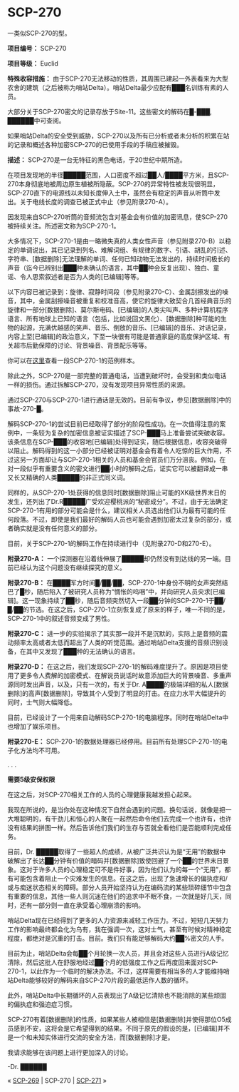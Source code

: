 # SCP-270
                        




一类似SCP-270的型。



**项目编号：** SCP-270

**项目等级：** Euclid

**特殊收容措施：** 由于SCP-270无法移动的性质，其周围已建起一外表看来为大型农舍的建筑（之后被称为哨站Delta）。哨站Delta最少应配有███名训练有素的人员。

大部分关于SCP-270密文的记录存放于Site-11。这些密文的解码在█-███, ██████中可查阅。

如果哨站Delta的安全受到威胁，SCP-270以及所有已分析或者未分析的积累在站的记录和概述各种加密SCP-270的已使用手段的手稿应被摧毁。

**描述：** SCP-270是一台无特征的黑色电话，于20世纪中期所造。

在项目发现地的半径█████范围，人口密度不超过██人/████平方米，且SCP-270本身彻底地被周边原生植被所隐蔽。SCP-270的异常特性被发现很明显，SCP-270直下的电源线以未知长度伸入土中，虽然会有稳定的声音从听筒中发出。关于电线长度的调查已被正式中止（参见附录270-A）。

因发现来自SCP-270听筒的音频流包含对基金会有价值的加密讯息，使SCP-270被持续关注。所述密文称为SCP-270-1。

大多情况下，SCP-270-1是由一略微失真的人类女性声音（参见附录270-B）以稳定的单调说出，其已记录到列名、难解词组、有规律的数字、引语、胡乱的引述、字符串、[数据删除]无法理解的单词、任何已知动物无法发出的，持续时间极长的声音（迄今已辨别出███种未确认的语言，其中██种会反复出现）、独白、童谣、令人思索叙述者是否为人类的[已编辑]等等。

以下内容已被记录到：旋律、寂静时间段（参见附录270-C）、金属刮擦发出的噪音，其中，金属刮擦噪音被重复和校准音高，使它的旋律大致契合几首经典音乐的旋律和一部分[数据删除]、莫尔斯电码、[已编辑]的人类尖叫声、多种计算机程序语言、所有地球上已知的语言（包括，比如说回文黑化）、[数据删除]种可能的生物的起源，充满优越感的笑声、音乐、倒放的音乐、[已编辑]的音乐、对话记录，内容上至[已编辑]的政治意义，下至一块很有可能是普通家庭的高度保护区域、有关超市后勤保障的讨论、背景噪音、背景配乐等等。

你可以在[这里](http://scp-wiki.wikidot.com/local--files/scp-270/270-1)查看一段SCP-270-1的范例样本。

除此之外，SCP-270是一部完整的普通电话，当遭到破坏时，会受到和类似电话一样的损伤。通过拆解SCP-270，没有发现项目异常性质的来源。

通过SCP-270与SCP-270-1进行通话是无效的。目前有争议，参见[数据删除]中的事故-270-█。

解码SCP-270-1的尝试目前已经取得了部分的阶段性成功。在一次值得注意的案例中，一条较为复杂的加密信息被证实描述了SCP-███马上准备尝试突破收容。该条信息在SCP-███的收容地[已编辑]处得到证实，随后根据信息，收容突破得以阻止。解码得到的这一小部分已经被证明对基金会有着令人吃惊的巨大作用，不过这另一方面却让与SCP-270-1相关的人员和基金会官员们万分沮丧。例如，在对一段似乎有重要含义的密文进行██小时的解码之后，证实它可以被翻译成一串又长又精确的人类█████的非正式同义词。

同样的，从SCP-270-1处获得的信息同时[数据删除]阻止可能的XK级世界末日的发生，还列出了Dr.R█████广受欢迎樱桃派的“秘密成分”。不过，由于无法确定SCP-270-1有用的部分可能会是什么，建议相关人员选出他们认为最有可能的任何段落。不过，即使是我们最好的解码人员也可能会遇到加密太过复杂的部分，或者确实就是没有任何意义的部分。

目前，关于SCP-270-1的解码工作在持续进行中（见附录270-D和270-E）。

**附录270-A：** 一个探测器在沿着线伸展了█████却仍然没有到达线的另一端。目前已经认为这个问题没有继续探究的意义。

**附录270-B：** 在████军方时间█/██/██，SCP-270-1中身份不明的女声突然结巴了█秒，随后陷入了被研究人员称为“惆怅的呜咽”中，并向研究人员央求[已编辑]。这一现象持续了██秒，随后音频突然切入一段██分钟的SCP-270-1于██/█/██的节选。在这之后，SCP-270-1立刻恢复成了原来的样子，唯一不同的是，SCP-270-1中的叙述音频变成了男性。

**附录270-C：** 进一步的实验揭示了其实那一段并不是沉默的，实际上是音频的震动频率太高或者太低而超出了人类的听觉范围。通过哨站Delta支援的音频识别设备，在其中又发现了███种的无法确认的语言。

**附录270-D：** 在这之后，我们发现SCP-270-1的解码难度提升了。原因是项目使用了更多令人费解的加密模式、在解说员说话时故意添加巨大的背景噪音、多重声源同时发出声音，以及，只有一次的，有关于Dr. A████的极端详细的私人[数据删除]的高声[数据删除]，导致其个人受到了明显的打击。在应力水平大幅提升的同时，士气则大幅降低。

目前，已经设计了一个用来自动解码SCP-270-1的电脑程序。同时在哨站Delta中也增加了娱乐项目。

**附录270-E：** SCP-270-1的数据处理器已经停用。目前所有处理SCP-270-1的电子化方法均不可用。

.
.
.

**需要5级安保权限** 

在这之后，对SCP-270相关工作的人员的心理健康我越发担心起来。

我现在所说的，是当你处在这种情况下自然会遇到的问题。换句话说，就像是把一大堆聪明的，有干劲儿和恒心的人聚在一起然后命令他们去完成一个也许有，也许没有结果的拼图一样。然后告诉他们我们的生存与否就全看他们是否能顺利完成任务。

目前，Dr. █████取得了一些超人的成绩，从被广泛共识认为是“无用”的数据中破解出了长达██分钟有价值的暗码并[数据删除]致使回避了一个██的世界末日景象。这对于许多人员的心理稳定可不是件好事，因为他们认为的每一个“无用”，都有可能包含着阻止一个灾难发生的信息。在这之后，出现了急速增长的偏执症和/或与痴迷状态相关的障碍。部分人员开始坚持认为在编码流的某些琐碎细节中包含有重要的信息，其他一些人则沉迷在他们的追求中不眠不食，一次就是好几天，同时，还有一部分则一直在承受着心理崩溃的影响。

哨站Delta现在已经得到了更多的人力资源来减轻工作压力。不过，短短几天努力工作的影响最终都会化为乌有，我在强调一次，这对士气，甚至有时候对精神稳定程度，都绝对是沉重的打击。目前。我们只有能足够解码大约██%密文的人手。

目前为止，哨站Delta会每██个月轮换一次人员，并且会对这些人员进行A级记忆清除，然后这批人在舒服地经过██个月的低强度工作之后再度回来面对SCP-270-1，以此作为一个临时的解决办法。不过，这样需要有相当多的人才能维持哨站Delta能够较好的解码来自SCP-270片段的最低运作人数的循环。

此外，哨站Delta中长期循环的人员表现出了A级记忆清除也不能消除的某些顽固的偏执症和强迫症习惯。

SCP-270有着[数据删除]的性质，如果某些人被相信是[数据删除]并使得那位O5成员感到不安，这将会是它希望得到的结果。不同于原先的假设的是，[已编辑]并不是一个和未知实体进行交流的安全方法，而[数据删除]才是。

我请求能够在该问题上进行更加深入的讨论。

-Dr. ██████



« [SCP-269](/scp-269) | SCP-270 | [SCP-271](/scp-271) »





                    